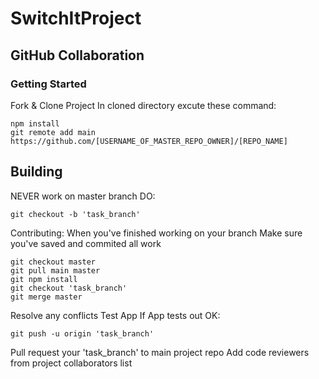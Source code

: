 # SwitchItProject

## GitHub Collaboration

### Getting Started
Fork & Clone Project
In cloned directory excute these command:
```
npm install
git remote add main https://github.com/[USERNAME_OF_MASTER_REPO_OWNER]/[REPO_NAME]
```

## Building
NEVER work on master branch
DO: 
```
git checkout -b 'task_branch'
```
Contributing: When you've finished working on your branch
Make sure you've saved and commited all work
```
git checkout master
git pull main master
git npm install
git checkout 'task_branch'
git merge master
```
Resolve any conflicts
Test App
If App tests out OK:
```
git push -u origin 'task_branch'
```

Pull request your 'task_branch' to main project repo
Add code reviewers from project collaborators list
